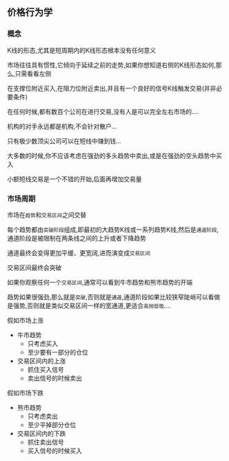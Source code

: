 ## 价格行为学

### 概念

K线的形态,尤其是短周期内的K线形态根本没有任何意义

市场往往具有惯性,它倾向于延续之前的走势,如果你想知道右侧的K线形态如何,那么,只需看看左侧

在支撑位附近买入,在阻力位附近卖出,并且有一个良好的信号K线触发交易(并非必要条件)

在任何时候,都有数百个公司在进行交易,没有人是可以完全左右市场的....

机构的对手永远都是机构,不会针对散户...

只有极少数顶尖公司可以在短线中赚到钱...

大多数的时候,你不应该考虑在强劲的多头趋势中卖出,或是在强劲的空头趋势中买入

小额短线交易是一个不错的开始,后面再增加交易量


### 市场周期

市场在`趋势`和`交易区间`之间交替

每个趋势都由`突破阶段`组成,即最初的大趋势K线或一系列趋势K线,然后是`通道阶段`,通道阶段是被限制在两条线之间的上升或者下降趋势

通道最终会变得更加平缓、更宽阔,进而演变成`交易区间`

交易区间最终会突破

如果你观察任何一个`交易区间`,通常可以看到牛市趋势和熊市趋势的开端

趋势如果很强劲,那么就是`突破`,否则就是`通道`,通道阶段如果比较狭窄陡峭可以看做是强势,否则就是类似交易区间一样的宽通道,更适合`高抛低吸`....



假如市场上涨

- 牛市趋势
    - 只考虑买入
    - 至少要有一部分的仓位
- 交易区间内的上涨
    - 抓住买入信号
    - 卖出信号的时候卖出

假如市场下跌

- 熊市趋势
    - 只考虑卖出
    - 至少平掉部分仓位
- 交易区间内的下跌
    - 抓住卖出信号
    - 买入信号的时候买入












































































